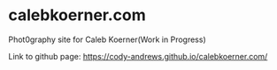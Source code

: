 # calebkoerner.com

Phot0graphy site for Caleb Koerner(Work in Progress)

Link to github page: https://cody-andrews.github.io/calebkoerner.com/
